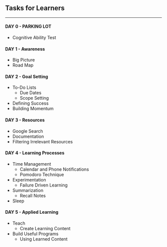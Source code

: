 ## Tasks for Learners 
---

#### DAY 0 - PARKING LOT

- Cognitive Ability Test

#### DAY 1 - Awareness
- Big Picture
- Road Map

#### DAY 2 - Goal Setting

- To-Do Lists
  - Due Dates
  - Scope Setting
- Defining Success
- Building Momentum

#### DAY 3 - Resources 

- Google Search 
- Documentation 
- Filtering Irrelevant Resources


#### DAY 4 - Learning Processes

- Time Management 
  - Calendar and Phone Notifications
  - Pomodoro Technique
- Experimentation 
  - Failure Driven Learning
- Summarization 
  - Recall Notes
- Sleep 
  

#### DAY 5 - Applied Learning

- Teach 
  - Create Learning Content
- Build Useful Programs
  - Using Learned Content

